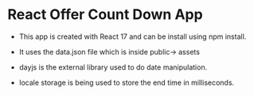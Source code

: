 # React Offer Count Down App

- This app is created with React 17 and can be install using npm install.

- It uses the data.json file which is inside public-> assets

- dayjs is the external library used to do date manipulation.

- locale storage is being used to store the end time in milliseconds.
